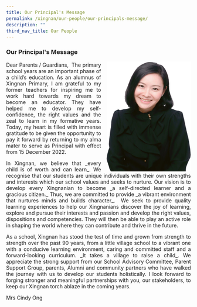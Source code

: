 ```yaml
---
title: Our Principal's Message
permalink: /xingnan/our-people/our-principals-message/
description: ""
third_nav_title: Our People
---
```

### Our Principal's Message

<img src="/images/Our%20Staff/01%20SL/SL1.png" style="width:230px;height:300px;margin-left:15px;" align = "right"> 

<p align="justify"> 
Dear Parents / Guardians, 
The primary school years are an important phase of a child’s education. As an alumnus of Xingnan Primary, I am grateful to my former teachers for inspiring me to work hard towards my dream to become an educator. They have helped me to develop my self-confidence, the right values and the zeal to learn in my formative years. Today, my heart is filled with immense gratitude to be given the opportunity to pay it forward by returning to my alma mater to serve as Principal with effect from 15 December 2022. 
</p>

<p align="justify"> 	
In Xingnan, we believe that _every child is of worth and can learn_. We recognise that our students are unique individuals with their own strengths and interests which our school values and seeks to nurture. Our vision is to develop every Xingnanian to become _a self-directed learner and a gracious citizen._ Thus, we are committed to provide _a vibrant environment that nurtures minds and builds character_.  We seek to provide quality learning experiences to help our Xingnanians discover the joy of learning, explore and pursue their interests and passion and develop the right values, dispositions and competencies. They will then be able to play an active role in shaping the world where they can contribute and thrive in the future.   

  
<p align="justify"> 
As a school, Xingnan has stood the test of time and grown from strength to strength over the past 90 years, from a little village school to a vibrant one with a conducive learning environment, caring and committed staff and a forward-looking curriculum. _It takes a village to raise a child_. We appreciate the strong support from our School Advisory Committee, Parent Support Group, parents, Alumni and community partners who have walked the journey with us to develop our students holistically. I look forward to forging stronger and meaningful partnerships with you, our stakeholders, to keep our Xingnan torch ablaze in the coming years.
</p>

Mrs Cindy Ong